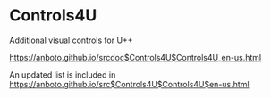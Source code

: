 # Controls4U

Additional visual controls for U++

https://anboto.github.io/srcdoc$Controls4U$Controls4U_en-us.html

An updated list is included in https://anboto.github.io/src$Controls4U$Controls4U$en-us.html
